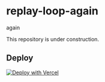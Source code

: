 # replay-loop-again

again

This repository is under construction.

## Deploy

[![Deploy with Vercel](https://vercel.com/button)](https://vercel.com/new/clone?repository-url=https%3A%2F%2Fgithub.com%2Fdillchen%2Freplay-loop-again)
